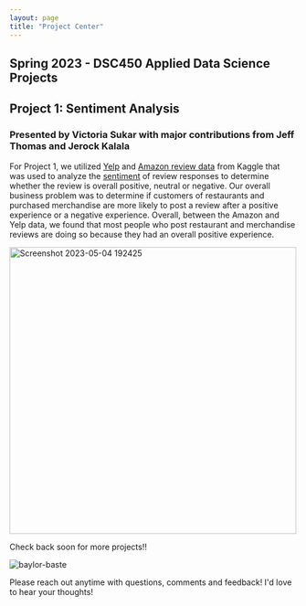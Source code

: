 ```yaml
--- 
layout: page
title: "Project Center"
---
```


## Spring 2023 - DSC450 Applied Data Science Projects

## Project 1: Sentiment Analysis
### Presented by Victoria Sukar with major contributions from Jeff Thomas and Jerock Kalala

For Project 1, we utilized [Yelp](https://www.kaggle.com/datasets/yelp-dataset/yelp-dataset) and [Amazon review data](https://www.kaggle.com/datasets/snap/amazon-fine-food-reviews) from Kaggle that was used to analyze the [sentiment](https://monkeylearn.com/sentiment-analysis/) of review responses to determine whether the review is overall positive, neutral or negative. Our overall business problem was to determine if customers of restaurants and purchased merchandise are more likely to post a review after a positive experience or a negative experience. Overall, between the Amazon and Yelp data, we found that most people who post restaurant and merchandise reviews are doing so because they had an overall positive experience. 

[<img width="502" alt="Screenshot 2023-05-04 192425" src="https://user-images.githubusercontent.com/104641160/236352114-079a2674-93cf-49f9-a2c3-2daed7462809.png">
]("https://youtu.be/K7zAx8Q-d3Q")

Check back soon for more projects!!

![baylor-baste](https://user-images.githubusercontent.com/104641160/233079526-4712896b-07cf-4107-8cb0-51ce6d220e98.gif)

Please reach out anytime with questions, comments and feedback! I'd love to hear your thoughts!
